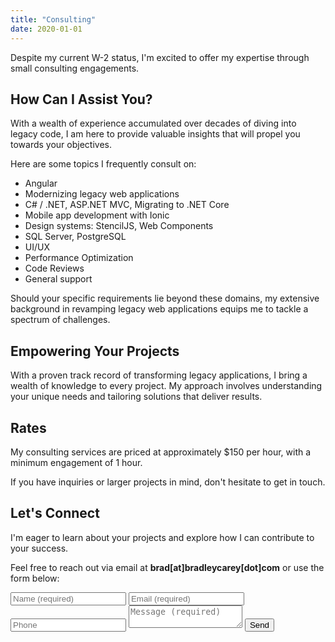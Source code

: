 ```yaml
---
title: "Consulting"
date: 2020-01-01
---
```


Despite my current W-2 status, I'm excited to offer my expertise through small consulting engagements.

## How Can I Assist You?

With a wealth of experience accumulated over decades of diving into legacy code, I am here to provide valuable insights that will propel you towards your objectives.

Here are some topics I frequently consult on:

- Angular
- Modernizing legacy web applications
- C# / .NET, ASP.NET MVC, Migrating to .NET Core
- Mobile app development with Ionic
- Design systems: StencilJS, Web Components
- SQL Server, PostgreSQL
- UI/UX
- Performance Optimization
- Code Reviews
- General support

Should your specific requirements lie beyond these domains, my extensive background in revamping legacy web applications equips me to tackle a spectrum of challenges.

## Empowering Your Projects

With a proven track record of transforming legacy applications, I bring a wealth of knowledge to every project. My approach involves understanding your unique needs and tailoring solutions that deliver results.

## Rates

My consulting services are priced at approximately $150 per hour, with a minimum engagement of 1 hour.

If you have inquiries or larger projects in mind, don't hesitate to get in touch.

## Let's Connect

I'm eager to learn about your projects and explore how I can contribute to your success.

Feel free to reach out via email at **brad[at]bradleycarey[dot]com** or use the form below:

<form action="https://getform.io/f/08250cf3-2d2d-4ede-a843-fbd90ab29322" method="POST">
  <input type="text" name="name" placeholder="Name (required)" required>
  <input type="email" name="email" placeholder="Email (required)" required>
  <input type="tel" name="tel" placeholder="Phone">
  <textarea name="message" minlength="50" placeholder="Message (required)" required></textarea>
  <button type="submit">Send</button>
</form>
